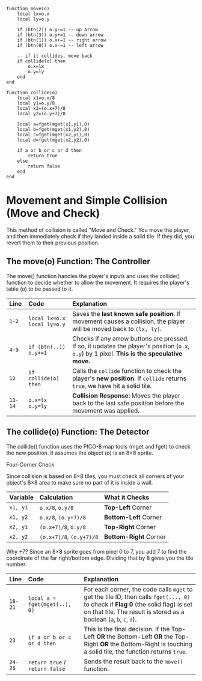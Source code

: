 ```
function move(o)
	local lx=o.x
	local ly=o.y
	
	if (btn(2)) o.y-=1 -- up arrow
	if (btn(3)) o.y+=1 -- down arrow
	if (btn(1)) o.x+=1 -- right arrow
	if (btn(0)) o.x-=1 -- left arrow
	
	-- if it collides, move back
	if collide(o) then
		o.x=lx
		o.y=ly
	end
end

function collide(o)
	local x1=o.x/8
	local y1=o.y/8
	local x2=(o.x+7)/8
	local y2=(o.y+7)/8
	
	local a=fget(mget(x1,y1),0)
	local b=fget(mget(x1,y2),0)
	local c=fget(mget(x2,y1),0)
	local d=fget(mget(x2,y2),0)
	
	if a or b or c or d then
		return true
	else
		return false
	end
end
```

# Movement and Simple Collision (Move and Check)

This method of collision is called "Move and Check." You move the player, and then immediately check if they landed inside a solid tile. If they did, you revert them to their previous position.

## The move(o) Function: The Controller

The move() function handles the player's inputs and uses the collide() function to decide whether to allow the movement. It requires the player's table (o) to be passed to it.

| Line | Code | Explanation |
| :--- | :--- | :--- |
| `1-2` | `local lx=o.x` <br> `local ly=o.y` | Saves the **last known safe position**. If movement causes a collision, the player will be moved back to `(lx, ly)`. |
| `4-9` | `if (btn(..)) o.y+=1` | Checks if any arrow buttons are pressed. If so, it updates the player's position (`o.x`, `o.y`) by 1 pixel. **This is the speculative move.** |
| `12` | `if collide(o) then` | Calls the `collide` function to check the player's **new position**. If `collide` returns `true`, we have hit a solid tile. |
| `13-14` | `o.x=lx` <br> `o.y=ly` | **Collision Response:** Moves the player back to the last safe position before the movement was applied. |

## The collide(o) Function: The Detector

The collide() function uses the PICO-8 map tools (mget and fget) to check the new position. It assumes the object (o) is an 8×8 sprite.

Four-Corner Check

Since collision is based on 8×8 tiles, you must check all corners of your object's 8×8 area to make sure no part of it is inside a wall.

| Variable | Calculation | What it Checks |
| :--- | :--- | :--- |
| `x1, y1` | `o.x/8`, `o.y/8` | **Top-Left** Corner |
| `x1, y2` | `o.x/8`, `(o.y+7)/8` | **Bottom-Left** Corner |
| `x2, y1` | `(o.x+7)/8`, `o.y/8` | **Top-Right** Corner |
| `x2, y2` | `(o.x+7)/8`, `(o.y+7)/8` | **Bottom-Right** Corner |

Why +7? Since an 8×8 sprite goes from pixel 0 to 7, you add 7 to find the coordinate of the far right/bottom edge. Dividing that by 8 gives you the tile number.

| Line | Code | Explanation |
| :--- | :--- | :--- |
| `18-21` | `local a = fget(mget(..), 0)` | For each corner, the code calls `mget` to get the tile ID, then calls `fget(..., 0)` to check if **Flag 0** (the solid flag) is set on that tile. The result is stored as a boolean (`a`, `b`, `c`, `d`). |
| `23` | `if a or b or c or d then` | This is the final decision. If the Top-Left **OR** the Bottom-Left **OR** the Top-Right **OR** the Bottom-Right is touching a solid tile, the function returns `true`. |
| `24-26` | `return true` / `return false` | Sends the result back to the `move()` function. |

